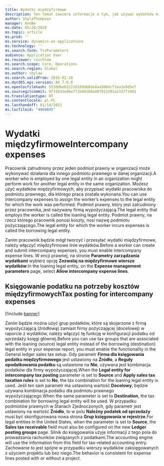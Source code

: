```yaml
---
title: Wydatki międzyfirmowe
description: Ten temat zawiera informacje o tym, jak używać wydatków międzyfirmowych do przypisywania wydatków pracownika do podmiotu prawnego, dla którego praca została wykonana.
author: ShylaThompson
manager: AnnBe
ms.date: 05/20/2020
ms.topic: article
ms.prod: ''
ms.service: dynamics-ax-applications
ms.technology: ''
ms.search.form: TrvParameters
audience: Application User
ms.reviewer: roschlom
ms.search.scope: Core, Operations
ms.search.region: Global
ms.author: shylaw
ms.search.validFrom: 2016-02-28
ms.dyn365.ops.version: AX 7.0.0
ms.openlocfilehash: 553ddbe622210169db8de4aa506dcf1ea1e9d5ef
ms.sourcegitcommit: 9f31b33ed6e7f1b49200a407913201a1337f3401
ms.translationtype: HT
ms.contentlocale: pl-PL
ms.lasthandoff: 01/14/2021
ms.locfileid: "4960845"
---
```

# <a name="intercompany-expenses"></a><span data-ttu-id="f8b13-103">Wydatki międzyfirmowe</span><span class="sxs-lookup"><span data-stu-id="f8b13-103">Intercompany expenses</span></span>

<span data-ttu-id="f8b13-104">Pracownik zatrudniony przez jeden podmiot prawny w organizacji może wykonywać działania dla innego podmiotu prawnego w danej organizacji.</span><span class="sxs-lookup"><span data-stu-id="f8b13-104">A worker who is employed by one legal entity in an organization might perform work for another legal entity in the same organization.</span></span> <span data-ttu-id="f8b13-105">Możesz użyć wydatków międzyfirmowych, aby przypisać wydatki pracownika do podmiotu prawnego, dla którego praca została wykonana.</span><span class="sxs-lookup"><span data-stu-id="f8b13-105">You can use intercompany expenses to assign the worker’s expenses to the legal entity for which the  work was performed.</span></span> <span data-ttu-id="f8b13-106">Podmiot prawny, który jest zatrudniony przez pracownika, jest nazywany firmą wypożyczającą.</span><span class="sxs-lookup"><span data-stu-id="f8b13-106">The legal entity that employs the worker is called the loaning legal entity.</span></span> <span data-ttu-id="f8b13-107">Podmiot prawny, na rzecz którego pracownik ponosi koszty, nosi nazwę podmiotu pożyczającego.</span><span class="sxs-lookup"><span data-stu-id="f8b13-107">The legal entity for which the worker incurs expenses is called the borrowing legal entity.</span></span> 

<span data-ttu-id="f8b13-108">Zanim pracownik będzie mógł tworzyć i przesyłać wydatki międzyfirmowe, należy włączyć międzyfirmowe linie wydatków.</span><span class="sxs-lookup"><span data-stu-id="f8b13-108">Before a worker can create and submit intercompany expenses, you must enable intercompany expense lines.</span></span> <span data-ttu-id="f8b13-109">W encji prawnej, na stronie **Parametry zarządzania wydatkami** wybierz opcję **Zezwalaj na międzyfirmowe wiersze wydatków**.</span><span class="sxs-lookup"><span data-stu-id="f8b13-109">In the loaning legal entity, on the **Expense management parameters** page, select **Allow intercompany expense lines**.</span></span> 

## <a name="tax-posting-for-intercompany-expenses"></a><span data-ttu-id="f8b13-110">Księgowanie podatku na potrzeby kosztów międzyfirmowych</span><span class="sxs-lookup"><span data-stu-id="f8b13-110">Tax posting for intercompany expenses</span></span>

[!include [banner](../includes/banner.md)]

<span data-ttu-id="f8b13-111">Zanim będzie można użyć grup podatków, które są skojarzone z firmą wypożyczającą (źródłową) zamiast firmy pożyczającej (docelowej) w raporcie z wydatków, należy włączyć tę funkcję w konfiguracji podatku od sprzedaży księgi głównej.</span><span class="sxs-lookup"><span data-stu-id="f8b13-111">Before you can use tax groups that are associated with the loaning (source) legal entity instead of the borrowing (destination) legal entity in your expense report, you must enable the functionality in the General ledger sales tax setup.</span></span> <span data-ttu-id="f8b13-112">Gdy parametr **Firma dla księgowania podatku międzyfirmowego** jest ustawiony na **Źródło**, a **Reguły opodatkowania podatku** są ustawione na **Nie**, używana jest kombinacja podatków dla firmy wypożyczającej.</span><span class="sxs-lookup"><span data-stu-id="f8b13-112">When the **Legal entity for intercompany tax posting** parameter is set to **Source** and **Apply sales tax taxation rules** is set to **No**, the tax combination for the loaning legal entity is used.</span></span> <span data-ttu-id="f8b13-113">Jeśli ten sam parametr ma ustawioną wartość **Docelowy**, będzie używana kombinacja podatku dla podmiotu prawnego wypożyczającego.</span><span class="sxs-lookup"><span data-stu-id="f8b13-113">When the same parameter is set to **Destination**, the tax combination for borrowing legal entity will be used.</span></span> <span data-ttu-id="f8b13-114">W przypadku podmiotów prawnych w Stanach Zjednoczonych, gdy parametr jest ustawiony na wartość **Źródło**, to w polu **Należny podatek od sprzedaży** musi być skonfigurowana nowa strona **Grup księgowania w rejestrze**.</span><span class="sxs-lookup"><span data-stu-id="f8b13-114">For legal entities in the United States, when the parameter is set to **Source**, the **Sales tax receivable** field must also be configured on the new **Ledger posting groups** page.</span></span> <span data-ttu-id="f8b13-115">Silnik do księgowania użyje informacji z tego pola do prowadzania rachunków związanych z podatkami.</span><span class="sxs-lookup"><span data-stu-id="f8b13-115">The accounting engine will use the information from this field for tax-related accounting entry.</span></span>   
<span data-ttu-id="f8b13-116">Zachowanie to jest spójne w przypadku wierszy wydatków zaksięgowanych z użyciem projektu lub bez niego.</span><span class="sxs-lookup"><span data-stu-id="f8b13-116">The behavior is consistent for expense lines posted with or without a project.</span></span>  
